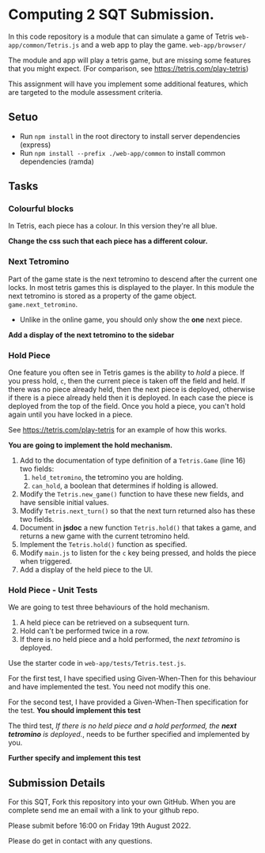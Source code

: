 # Computing 2 SQT Submission.
In this code repository is a module that can simulate a game of Tetris
`web-app/common/Tetris.js`
and a web app to play the game.
`web-app/browser/`

The module and app will play a tetris game,
but are missing some features that you might expect.
(For comparison, see https://tetris.com/play-tetris)

This assignment will have you implement some additional features,
which are targeted to the module assessment criteria.

## Setuo
* Run `npm install` in the root directory to install server dependencies (express)
* Run `npm install --prefix ./web-app/common` to install common dependencies (ramda)

## Tasks ##
### Colourful blocks
In Tetris, each piece has a colour. In this version they're all blue.

**Change the css such that each piece has a different colour.**

### Next Tetromino
Part of the game state is the next tetromino to descend after the current one
locks.
In most tetris games this is displayed to the player.
In this module the next tetromino is stored as a property of the game object.
`game.next_tetromino`.

* Unlike in the online game, you should only show the **one** next piece.

**Add a display of the next tetromino to the sidebar**

### Hold Piece
One feature you often see in Tetris games is the ability to *hold* a piece.
If you press hold, `c`, then the current piece is taken off the field and held.
If there was no piece already held, then the next piece is deployed,
otherwise if there is a piece already held then it is deployed.
In each case the piece is deployed from the top of the field.
Once you hold a piece, you can't hold again until you have locked in a piece.

See https://tetris.com/play-tetris for an example of how this works.

**You are going to implement the hold mechanism.**
1. Add to the documentation of type definition of a `Tetris.Game` (line 16) two fields:
    1. `held_tetromino`, the tetromino you are holding.
    2. `can_hold`, a boolean that determines if holding is allowed.
2. Modify the `Tetris.new_game()` function to have these new fields, and have sensible initial values.
3. Modify `Tetris.next_turn()` so that the next turn returned also has these two fields.
4. Document in **jsdoc** a new function `Tetris.hold()` that takes a game, and returns a new game with the current tetromino held.
5. Implement the `Tetris.hold()` function as specified.
6. Modify `main.js` to listen for the `c` key being pressed, and holds the piece when triggered.
7. Add a display of the held piece to the UI.

### Hold Piece - Unit Tests
We are going to test three behaviours of the hold mechanism.
1. A held piece can be retrieved on a subsequent turn.
2. Hold can't be performed twice in a row.
3. If there is no held piece and a hold performed, the *next tetromino* is deployed.

Use the starter code in `web-app/tests/Tetris.test.js`.

For the first test, I have specified using Given-When-Then for this behaviour
and have implemented the test. You need not modify this one.

For the second test, I have provided a Given-When-Then specification for the test.
**You should implement this test**

The third test,
*If there is no held piece and a hold performed, the **next tetromino** is deployed.*,
needs to be further specified and implemented by you.

**Further specify and implement this test**

## Submission Details
For this SQT, Fork this repository into your own GitHub.
When you are complete send me an email with a link to your github repo.

Please submit before 16:00 on Friday 19th August 2022.

Please do get in contact with any questions.

